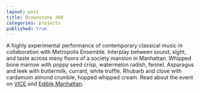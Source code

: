 ```yaml
---
layout: post
title: Brownstone 360
categories: projects
published: true
---
```


A highly experimental performance of contemporary classical music in collaboration with Metropolis Ensemble. Interplay between sound, sight, and taste across many floors of a society mansion in Manhattan. Whipped bone marrow with poppy seed crisp, watermelon radish, fennel. Asparagus and leek with buttermilk, currant, white truffle. Rhubarb and clove with cardamom almond crumble, hopped whipped cream. Read about the event on [VICE]((http://thecreatorsproject.vice.com/blog/upper-east-side-mansion-food-art-concert)) and [Edible Manhattan]((http://www.ediblemanhattan.com/eat/brownstone-360-pith/)).

